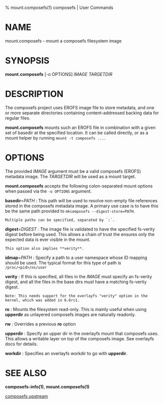 % mount.composefs(1) composefs | User Commands

# NAME

mount.composefs - mount a composefs filesystem image

# SYNOPSIS

**mount.composefs** [-o OPTIONS] *IMAGE* *TARGETDIR*

# DESCRIPTION

The composefs project uses EROFS image file to store metadata, and one
or more separate directories containing content-addressed backing data
for regular files.

**mount.composefs** mounts such an EROFS file in combination with a given
set of basedir at the specified location. It can be called directly, or
as a mount helper by running `mount -t composefs ...`.

# OPTIONS

The provided *IMAGE* argument must be a valid composefs (EROFS)
metadata image.  The *TARGETDIR* will be used as a mount target.

**mount.composefs** accepts the following colon-separated mount
options when passed via the `-o OPTIONS` argument.

**basedir**=*PATH*
:   This path will be used to resolve non-empty file references
    stored in the composefs metadata image.  A primary use case is to have
    this be the same path provided to `mkcomposefs --digest-store=PATH`.

    Multiple paths can be specified, separated by `:`.

**digest**=*DIGEST*
:   The image file is validated to have the specified fs-verity digest
    before being used. This allows a chain of trust the ensures only
    the expected data is ever visible in the mount.

    This option also implies **verity**.

**idmap**=*PATH*
:   Specify a path to a user namespace whose ID mapping should be used.
    The typical format for this type of path is `/proc/<pid>/ns/user`

**verity**
:   If this is specified, all files in the *IMAGE* must specify an fs-verity
    digest, and all the files in the base dirs must have a matching fs-verity
    digest.

    Note: This needs support for the overlayfs "verity" option in the
    kernel, which was added in 6.6rc1.

**ro**
:  Mounts the filesystem read-only. This is mainly useful when using
   **upperdir** as unlayered composefs images are naturally readonly.

**rw**
:  Overrides a previous **ro** option

**upperdir**
:  Specify an upper dir in the overlayfs mount that composefs uses. This allows
   a writable layer on top of the composefs image. See overlayfs docs for details.

**workdir**
:  Specifies an overlayfs workdir to go with **upperdir**.

# SEE ALSO

**composefs-info(1)**, **mount.composefs(1)**

[composefs upstream](https://github.com/containers/composefs)
